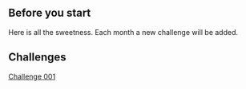 ## Before you start

Here is all the sweetness. Each month a new challenge will be added.

## Challenges

[Challenge 001](/challenges/challenge001.md)
